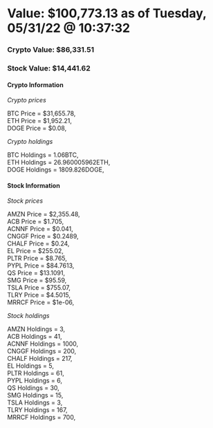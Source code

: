 # Value: $100,773.13 as of Tuesday, 05/31/22 @ 10:37:32 

### Crypto Value: $86,331.51

### Stock Value: $14,441.62

#### Crypto Information 
*Crypto prices* 

BTC Price = $31,655.78,  
ETH Price = $1,952.21,  
DOGE Price = $0.08,  


*Crypto holdings* 

BTC Holdings = 1.06BTC,  
ETH Holdings = 26.960005962ETH,  
DOGE Holdings = 1809.826DOGE,  


#### Stock Information 

*Stock prices* 

AMZN Price = $2,355.48,  
ACB Price = $1.705,  
ACNNF Price = $0.041,  
CNGGF Price = $0.2489,  
CHALF Price = $0.24,  
EL Price = $255.02,  
PLTR Price = $8.765,  
PYPL Price = $84.7613,  
QS Price = $13.1091,  
SMG Price = $95.59,  
TSLA Price = $755.07,  
TLRY Price = $4.5015,  
MRRCF Price = $1e-06,  


*Stock holdings* 

AMZN Holdings = 3,  
ACB Holdings = 41,  
ACNNF Holdings = 1000,  
CNGGF Holdings = 200,  
CHALF Holdings = 217,  
EL Holdings = 5,  
PLTR Holdings = 61,  
PYPL Holdings = 6,  
QS Holdings = 30,  
SMG Holdings = 15,  
TSLA Holdings = 3,  
TLRY Holdings = 167,  
MRRCF Holdings = 700,  


